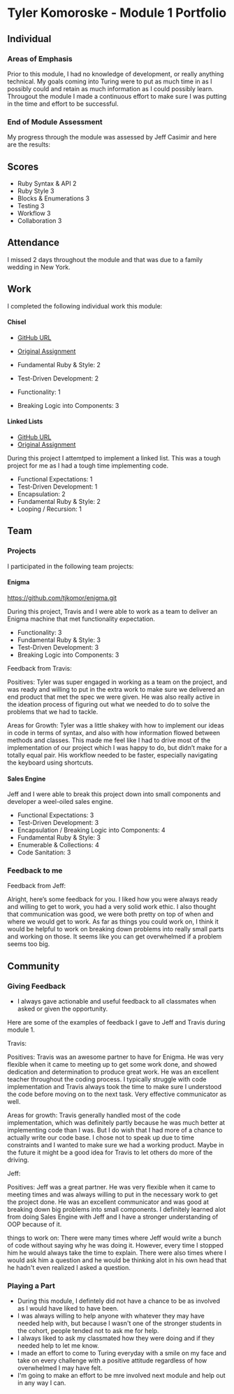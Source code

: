 # Tyler Komoroske - Module 1 Portfolio

## Individual

### Areas of Emphasis

Prior to this module, I had no knowledge of development, or really anything technical.
My goals coming into Turing were to put as much time in as I possibly could and retain as much information as I could possibly learn. Througout the module I made a continuous effort to make sure I was putting in the time and effort to be successful.

### End of Module Assessment

My progress through the module was assessed by Jeff Casimir and
here are the
results:

## Scores

* Ruby Syntax & API 2
* Ruby Style 3
* Blocks & Enumerations 3
* Testing 3
* Workflow 3
* Collaboration 3

## Attendance

I missed 2 days throughout the module and that was due to a family wedding in New York.

## Work

I completed the following individual work this module:

#### Chisel

* [GitHub URL](https://github.com/tjkomor/chisel.git)
* [Original
Assignment](https://github.com/turingschool/ruby-submissions/blob/master/1507/challenges/chisel.markdown)


* Fundamental Ruby & Style: 2
* Test-Driven Development: 2
* Functionality: 1
* Breaking Logic into Components: 3

#### Linked Lists

* [GitHub URL](https://github.com/tjkomor/linked_lists.git)
* [Original
Assignment](https://github.com/turingschool/challenges/blob/master/linked_lists.markdown)

During this project I attemtped to implement a linked list.
This was
a tough project for me as I had a tough time implementing
code.

* Functional Expectations: 1
* Test-Driven Development: 1
* Encapsulation: 2
* Fundamental Ruby & Style: 2
* Looping / Recursion: 1


## Team

### Projects

I participated in the following team projects:

#### Enigma

https://github.com/tjkomor/enigma.git

During this project, Travis and I were able to work as a
team to
deliver an Enigma machine that met functionality
expectation.

* Functionality: 3
* Fundamental Ruby & Style: 3
* Test-Driven Development: 3
* Breaking Logic into Components: 3

Feedback from Travis:

Positives: Tyler was super engaged in working as a team on the project, and was ready and willing to put in the extra work to make sure we delivered an end product that met the spec we were given. He was also really active in the ideation process of figuring out what we needed to do to solve the problems that we had to tackle.

Areas for Growth: Tyler was a little shakey with how to implement our ideas in code in terms of syntax, and also with how information flowed between methods and classes. This made me feel like I had to drive most of the implementation of our project which I was happy to do, but didn’t make for a totally equal pair. His workflow needed to be faster, especially navigating the keyboard using shortcuts.

#### Sales Engine

Jeff and I were able to break this project down into
small components
and developer a weel-oiled sales engine.


* Functional Expectations: 3
* Test-Driven Development: 3
* Encapsulation / Breaking Logic into Components: 4
* Fundamental Ruby & Style: 3
* Enumerable & Collections: 4
* Code Sanitation: 3

### Feedback to me

Feedback from Jeff:

Alright, here’s some feedback for you. I liked how you were always ready and willing to get to work, you had a very solid work ethic. I also thought that communication was good, we were both pretty on top of when and where we would get to work. As far as things you could work on, I think it would be helpful to work on breaking down problems into really small parts and working on those. It seems like you can get overwhelmed if a problem seems too big.

## Community

### Giving Feedback

* I always gave actionable and useful feedback to all classmates when asked or given the opportunity.

Here are some of the examples of feedback I gave to Jeff and Travis during module 1.

Travis:

Positives: Travis was an awesome partner to have for Enigma. He was very flexible when it came to meeting up to get some work done, and showed dedication and determination to produce great work. He was an excellent teacher throughout the coding process. I typically struggle with code implementation and Travis always took the time to make sure I understood the code before moving on to the next task. Very effective communicator as well.

Areas for growth: Travis generally handled most of the code implementation, which was definitely partly because he was much better at implementing code than I was. But I do wish that I had more of a chance to actually write our code base. I chose not to speak up due to time constraints and I wanted to make sure we had a working product. Maybe in the future it might be a good idea for Travis to let others do more of the driving.

Jeff:

Positives: Jeff was a great partner. He was very flexible when it came to meeting times and was always willing to put in the necessary work to get the project done. He was an excellent communicator and was good at breaking down big problems into small components. I definitely learned alot from doing Sales Engine with Jeff and I have a stronger understanding of OOP because of it.

things to work on: There were many times where Jeff would write a bunch of code without saying why he was doing it. However, every time I stopped him he would always take the time to explain. There were also times where I would ask him a question and he would be thinking alot in his own head that he hadn't even realized I asked a question.

### Playing a Part

* During this module, I defintely did not have a chance to be as involved as I would have liked to have been.
* I was always willing to help anyone with whatever they may have needed help with, but because I wasn't one of the stronger students in the cohort, people tended not to ask me for help.
* I always liked to ask my classmated how they were doing and if they needed help to let me know.
* I made an effort to come to Turing everyday with a smile on my face and take on every challenge with a positive attitude regardless of how overwhelmed I may have felt.
* I'm going to make an effort to be mre involved next module and help out in any way I can.
